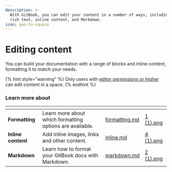 ```yaml
---
description: >-
  With GitBook, you can edit your content in a number of ways, including using
  rich text, inline content, and Markdown.
icon: pen-to-square
---
```


# Editing content

You can build your documentation with a range of blocks and inline content, formatting it to match your needs.

{% hint style="warning" %}
Only users with [editor permissions or higher](../account-management/member-management/roles.md) can edit content in a space.
{% endhint %}

### Learn more about

<table data-view="cards" data-full-width="false"><thead><tr><th></th><th></th><th data-hidden data-card-target data-type="content-ref"></th><th data-hidden data-card-cover data-type="files"></th></tr></thead><tbody><tr><td><strong>Formatting</strong></td><td>Learn more about which formatting options are available.</td><td><a href="formatting.md">formatting.md</a></td><td><a href="../.gitbook/assets/1 (1).png">1 (1).png</a></td></tr><tr><td><strong>Inline content</strong></td><td>Add inline images, links and other content.</td><td><a href="inline.md">inline.md</a></td><td><a href="../.gitbook/assets/4 (1).png">4 (1).png</a></td></tr><tr><td><strong>Markdown</strong></td><td>Learn how to format your GitBook docs with Markdown.</td><td><a href="markdown.md">markdown.md</a></td><td><a href="../.gitbook/assets/2 (1).png">2 (1).png</a></td></tr></tbody></table>
